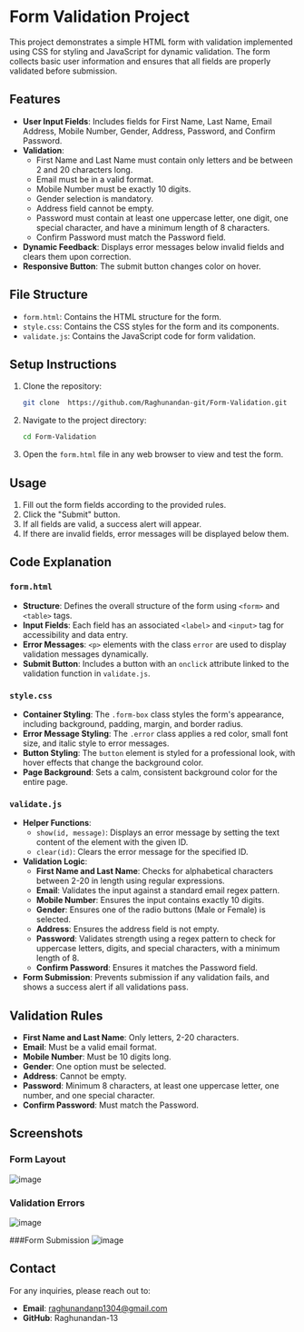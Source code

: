 # Form Validation Project

This project demonstrates a simple HTML form with validation implemented using CSS for styling and JavaScript for dynamic validation. The form collects basic user information and ensures that all fields are properly validated before submission.

## Features

- **User Input Fields**: Includes fields for First Name, Last Name, Email Address, Mobile Number, Gender, Address, Password, and Confirm Password.
- **Validation**:
  - First Name and Last Name must contain only letters and be between 2 and 20 characters long.
  - Email must be in a valid format.
  - Mobile Number must be exactly 10 digits.
  - Gender selection is mandatory.
  - Address field cannot be empty.
  - Password must contain at least one uppercase letter, one digit, one special character, and have a minimum length of 8 characters.
  - Confirm Password must match the Password field.
- **Dynamic Feedback**: Displays error messages below invalid fields and clears them upon correction.
- **Responsive Button**: The submit button changes color on hover.

## File Structure

- `form.html`: Contains the HTML structure for the form.
- `style.css`: Contains the CSS styles for the form and its components.
- `validate.js`: Contains the JavaScript code for form validation.

## Setup Instructions

1. Clone the repository:
   ```bash
   git clone  https://github.com/Raghunandan-git/Form-Validation.git
   ```
2. Navigate to the project directory:
   ```bash
   cd Form-Validation
   ```
3. Open the `form.html` file in any web browser to view and test the form.

## Usage

1. Fill out the form fields according to the provided rules.
2. Click the "Submit" button.
3. If all fields are valid, a success alert will appear.
4. If there are invalid fields, error messages will be displayed below them.

## Code Explanation

### `form.html`
- **Structure**: Defines the overall structure of the form using `<form>` and `<table>` tags.
- **Input Fields**: Each field has an associated `<label>` and `<input>` tag for accessibility and data entry.
- **Error Messages**: `<p>` elements with the class `error` are used to display validation messages dynamically.
- **Submit Button**: Includes a button with an `onclick` attribute linked to the validation function in `validate.js`.

### `style.css`
- **Container Styling**: The `.form-box` class styles the form's appearance, including background, padding, margin, and border radius.
- **Error Message Styling**: The `.error` class applies a red color, small font size, and italic style to error messages.
- **Button Styling**: The `button` element is styled for a professional look, with hover effects that change the background color.
- **Page Background**: Sets a calm, consistent background color for the entire page.

### `validate.js`
- **Helper Functions**:
  - `show(id, message)`: Displays an error message by setting the text content of the element with the given ID.
  - `clear(id)`: Clears the error message for the specified ID.
- **Validation Logic**:
  - **First Name and Last Name**: Checks for alphabetical characters between 2-20 in length using regular expressions.
  - **Email**: Validates the input against a standard email regex pattern.
  - **Mobile Number**: Ensures the input contains exactly 10 digits.
  - **Gender**: Ensures one of the radio buttons (Male or Female) is selected.
  - **Address**: Ensures the address field is not empty.
  - **Password**: Validates strength using a regex pattern to check for uppercase letters, digits, and special characters, with a minimum length of 8.
  - **Confirm Password**: Ensures it matches the Password field.
- **Form Submission**: Prevents submission if any validation fails, and shows a success alert if all validations pass.

## Validation Rules

- **First Name and Last Name**: Only letters, 2-20 characters.
- **Email**: Must be a valid email format.
- **Mobile Number**: Must be 10 digits long.
- **Gender**: One option must be selected.
- **Address**: Cannot be empty.
- **Password**: Minimum 8 characters, at least one uppercase letter, one number, and one special character.
- **Confirm Password**: Must match the Password.

## Screenshots

### Form Layout
![image](https://github.com/user-attachments/assets/e271408d-31a6-477c-bae6-6e9293a04131)


### Validation Errors
![image](https://github.com/user-attachments/assets/c1e1e760-ba3e-4aba-aca0-56100f8a9d1e)


###Form Submission
![image](https://github.com/user-attachments/assets/f274946b-54c2-42c6-875e-0aee641cb5c9)


## Contact

For any inquiries, please reach out to:
- **Email**: raghunandanp1304@gmail.com
- **GitHub**: Raghunandan-13

